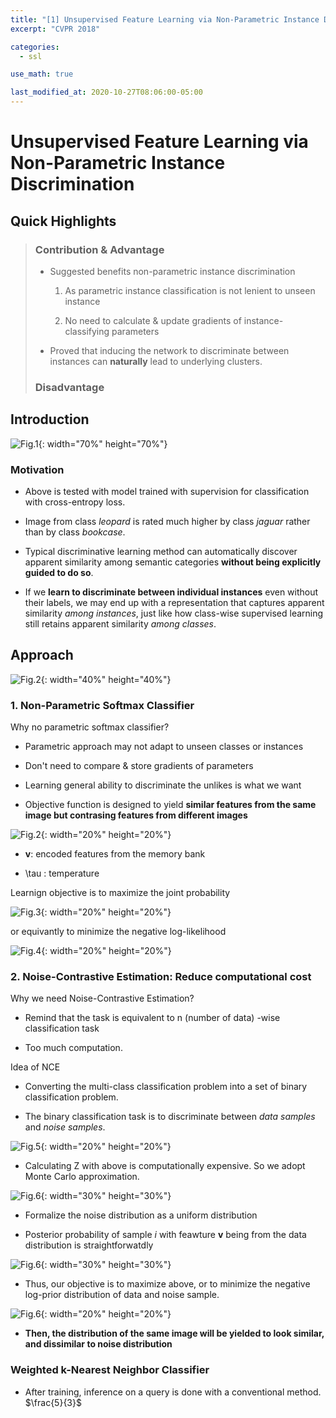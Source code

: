```yaml
---
title: "[1] Unsupervised Feature Learning via Non-Parametric Instance Discrimination"
excerpt: "CVPR 2018"

categories:
  - ssl

use_math: true

last_modified_at: 2020-10-27T08:06:00-05:00
---
```


# Unsupervised Feature Learning via Non-Parametric Instance Discrimination

## Quick Highlights

> ### Contribution & Advantage
> 
> - Suggested benefits non-parametric instance discrimination
> 	
> 	1. As parametric instance classification is not lenient to unseen instance
> 
> 	2. No need to calculate & update gradients of instance-classifying parameters
> 
> - Proved that inducing the network to discriminate between instances can **naturally** lead to underlying clusters. 
> 
> ### Disadvantage
> 


## Introduction

![Fig.1]({{site.url}}/assets/images/npid_1.png){: width="70%" height="70%"}

### Motivation

- Above is tested with model trained with supervision for classification with cross-entropy loss. 

- Image from class *leopard* is rated much higher by class *jaguar* rather than by class *bookcase*.

- Typical discriminative learning method can automatically discover apparent similarity among semantic categories **without being explicitly guided to do so**.

- If we **learn to discriminate between individual instances** even without their labels, we may end up with a representation that captures apparent similarity *among instances*, just like how class-wise supervised learning still retains apparent similarity *among classes*.

## Approach

![Fig.2]({{site.url}}/assets/images/npid_9.png){: width="40%" height="40%"}


### 1. Non-Parametric Softmax Classifier

Why no parametric softmax classifier?

- Parametric approach may not adapt to unseen classes or instances

- Don't need to compare & store gradients of parameters

- Learning general ability to discriminate the unlikes is what we want

- Objective function is designed to yield **similar features from the same image but contrasing features from different images**

![Fig.2]({{site.url}}/assets/images/npid_2.png){: width="20%" height="20%"}

- **v**: encoded features from the memory bank

- \tau : temperature

Learnign objective is to maximize the joint probability 

![Fig.3]({{site.url}}/assets/images/npid_3.png){: width="20%" height="20%"}

or equivantly to minimize the negative log-likelihood

![Fig.4]({{site.url}}/assets/images/npid_4.png){: width="20%" height="20%"}

### 2. Noise-Contrastive Estimation: Reduce computational cost

Why we need Noise-Contrastive Estimation?

- Remind that the task is equivalent to n (number of data) -wise classification task

- Too much computation.

Idea of NCE

- Converting the multi-class classification problem into a set of binary classification problem.

- The binary classification task is to discriminate between *data samples* and *noise samples*. 


![Fig.5]({{site.url}}/assets/images/npid_5.png){: width="20%" height="20%"}

- Calculating Z with above is computationally expensive. So we adopt Monte Carlo approximation.

![Fig.6]({{site.url}}/assets/images/npid_8.png){: width="30%" height="30%"}

- Formalize the noise distribution as a uniform distribution

- Posterior probability of sample *i* with feawture **v** being from the data distribution is straightforwatdly

![Fig.6]({{site.url}}/assets/images/npid_6.png){: width="30%" height="30%"}

- Thus, our objective is to maximize above, or to minimize the negative log-prior distribution of data and noise sample.

![Fig.6]({{site.url}}/assets/images/npid_7.png){: width="20%" height="20%"}

- **Then, the distribution of the same image will be yielded to look similar, and dissimilar to noise distribution**

### Weighted k-Nearest Neighbor Classifier

- After training, inference on a query is done with a conventional method.
$\frac{5}{3}$


